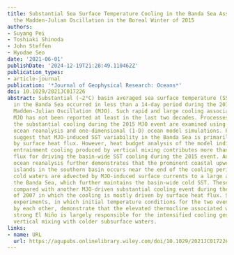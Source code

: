 ```yaml
---
title: Substantial Sea Surface Temperature Cooling in the Banda Sea Associated With
  the Madden‐Julian Oscillation in the Boreal Winter of 2015
authors:
- Suyang Pei
- Toshiaki Shinoda
- John Steffen
- Hyodae Seo
date: '2021-06-01'
publishDate: '2024-12-19T21:28:49.110462Z'
publication_types:
- article-journal
publication: '*Journal of Geophysical Research: Oceans*'
doi: 10.1029/2021JC017226
abstract: Substantial (∼2°C) basin averaged sea surface temperature (SST) cooling
  in the Banda Sea occurred in less than a 14-day period during the 2015 boreal winter
  Madden-Julian Oscillation (MJO). Such rapid and large cooling associated with the
  MJO has not been reported at least in the last two decades. Processes that control
  the substantial cooling during the 2015 MJO event are examined using high-resolution
  ocean reanalysis and one-dimensional (1-D) ocean model simulations. Previous studies
  suggest that MJO-induced SST variability in the Banda Sea is primarily controlled
  by surface heat flux. However, heat budget analysis of the model indicates that
  entrainment cooling produced by vertical mixing contributes more than surface heat
  flux for driving the basin-wide SST cooling during the 2015 event. Analysis of the
  ocean reanalysis further demonstrates that the prominent coastal upwelling around
  islands in the southern basin occurs near the end of the cooling period. The upwelled
  cold waters are advected by MJO-induced surface currents to a large area within
  the Banda Sea, which further maintains the basin-wide cold SST. These results are
  compared with another MJO-driven substantial cooling event during the boreal winter
  of 2007 in which the cooling is mostly driven by surface heat flux. Sensitivity
  experiments, in which initial temperature conditions for the two events are replaced
  by each other, demonstrate that the elevated thermocline associated with the 2015
  strong El Niño is largely responsible for the intensified cooling generated by the
  vertical mixing with colder subsurface waters.
links:
- name: URL
  url: https://agupubs.onlinelibrary.wiley.com/doi/10.1029/2021JC017226
---
```

